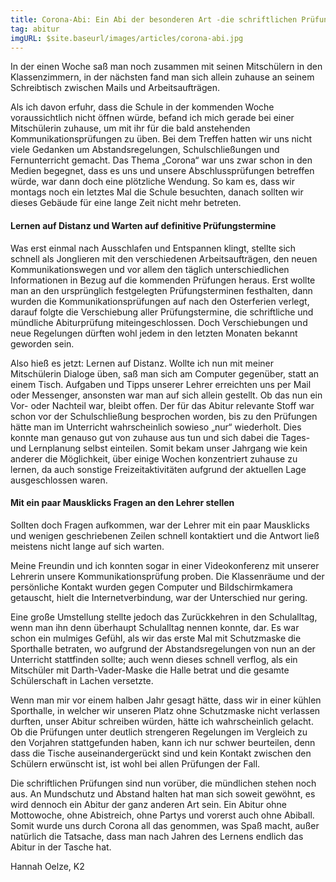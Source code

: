```yaml
---
title: Corona-Abi: Ein Abi der besonderen Art -die schriftlichen Prüfungen sind gemeistert
tag: abitur
imgURL: $site.baseurl/images/articles/corona-abi.jpg
---
```

In der einen Woche saß man noch zusammen mit seinen Mitschülern in den Klassenzimmern, in der nächsten fand man sich allein zuhause an seinem Schreibtisch zwischen Mails und Arbeitsaufträgen.

Als ich davon erfuhr, dass die Schule in der kommenden Woche voraussichtlich nicht öffnen würde, befand ich mich gerade bei einer Mitschülerin zuhause, um mit ihr für die bald anstehenden Kommunikationsprüfungen zu üben. Bei dem Treffen hatten wir uns nicht viele Gedanken um Abstandsregelungen, Schulschließungen und Fernunterricht gemacht. Das Thema „Corona“ war uns zwar schon in den Medien begegnet, dass es uns und unsere Abschlussprüfungen betreffen würde, war dann doch eine plötzliche Wendung. So kam es, dass wir montags noch ein letztes Mal die Schule besuchten, danach sollten wir dieses Gebäude für eine lange Zeit nicht mehr betreten.

#### Lernen auf Distanz und Warten auf definitive Prüfungstermine

Was erst einmal nach Ausschlafen und Entspannen klingt, stellte sich schnell als Jonglieren mit den verschiedenen Arbeitsaufträgen, den neuen Kommunikationswegen und vor allem den täglich unterschiedlichen Informationen in Bezug auf die kommenden Prüfungen heraus. Erst wollte man an den ursprünglich festgelegten Prüfungsterminen festhalten, dann wurden die Kommunikationsprüfungen auf nach den Osterferien verlegt, darauf folgte die Verschiebung aller Prüfungstermine, die schriftliche und mündliche Abiturprüfung miteingeschlossen. Doch Verschiebungen und neue Regelungen dürften wohl jedem in den letzten Monaten bekannt geworden sein.

Also hieß es jetzt: Lernen auf Distanz. Wollte ich nun mit meiner Mitschülerin Dialoge üben, saß man sich am Computer gegenüber, statt an einem Tisch. Aufgaben und Tipps unserer Lehrer erreichten uns per Mail oder Messenger, ansonsten war man auf sich allein gestellt. Ob das nun ein Vor- oder Nachteil war, bleibt offen. Der für das Abitur relevante Stoff war schon vor der Schulschließung besprochen worden, bis zu den Prüfungen hätte man im Unterricht wahrscheinlich sowieso „nur“ wiederholt. Dies konnte man genauso gut von zuhause aus tun und sich dabei die Tages- und Lernplanung selbst einteilen. Somit bekam unser Jahrgang wie kein anderer die Möglichkeit, über einige Wochen konzentriert zuhause zu lernen, da auch sonstige Freizeitaktivitäten aufgrund der aktuellen Lage ausgeschlossen waren.

#### Mit ein paar Mausklicks Fragen an den Lehrer stellen

Sollten doch Fragen aufkommen, war der Lehrer mit ein paar Mausklicks und wenigen geschriebenen Zeilen schnell kontaktiert und die Antwort ließ meistens nicht lange auf sich warten.

Meine Freundin und ich konnten sogar in einer Videokonferenz mit unserer Lehrerin unsere Kommunikationsprüfung proben. Die Klassenräume und der persönliche Kontakt wurden gegen Computer und Bildschirmkamera getauscht, hielt die Internetverbindung, war der Unterschied nur gering.

Eine große Umstellung stellte jedoch das Zurückkehren in den Schulalltag, wenn man ihn denn überhaupt Schulalltag nennen konnte, dar. Es war schon ein mulmiges Gefühl, als wir das erste Mal mit Schutzmaske die Sporthalle betraten, wo aufgrund der Abstandsregelungen von nun an der Unterricht stattfinden sollte; auch wenn dieses schnell verflog, als ein Mitschüler mit Darth-Vader-Maske die Halle betrat und die gesamte Schülerschaft in Lachen versetzte.

Wenn man mir vor einem halben Jahr gesagt hätte, dass wir in einer kühlen Sporthalle, in welcher wir unseren Platz ohne Schutzmaske nicht verlassen durften, unser Abitur schreiben würden, hätte ich wahrscheinlich gelacht. Ob die Prüfungen unter deutlich strengeren Regelungen im Vergleich zu den Vorjahren stattgefunden haben, kann ich nur schwer beurteilen, denn dass die Tische auseinandergerückt sind und kein Kontakt zwischen den Schülern erwünscht ist, ist wohl bei allen Prüfungen der Fall.

Die schriftlichen Prüfungen sind nun vorüber, die mündlichen stehen noch aus. An Mundschutz und Abstand halten hat man sich soweit gewöhnt, es wird dennoch ein Abitur der ganz anderen Art sein. Ein Abitur ohne Mottowoche, ohne Abistreich, ohne Partys und vorerst auch ohne Abiball. Somit wurde uns durch Corona all das genommen, was Spaß macht, außer natürlich die Tatsache, dass man nach Jahren des Lernens endlich das Abitur in der Tasche hat.

Hannah Oelze, K2
